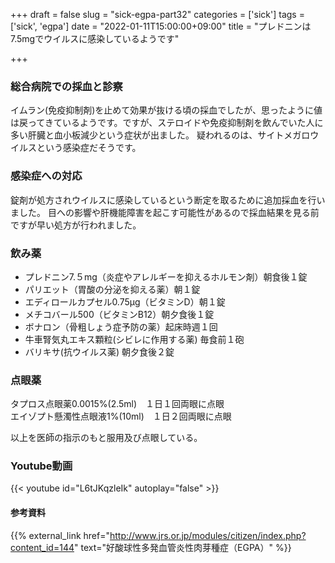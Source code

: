 +++
draft = false
slug = "sick-egpa-part32"
categories = ['sick']
tags = ['sick', 'egpa']
date = "2022-01-11T15:00:00+09:00"
title = "プレドニンは7.5mgでウイルスに感染しているようです"

+++

### 総合病院での採血と診察
イムラン(免疫抑制剤)を止めて効果が抜ける頃の採血でしたが、思ったように値は戻ってきているようです。ですが、ステロイドや免疫抑制剤を飲んでいた人に多い肝臓と血小板減少という症状が出ました。
疑われるのは、サイトメガロウイルスという感染症だそうです。

<!--more-->

### 感染症への対応
錠剤が処方されウイルスに感染しているという断定を取るために追加採血を行いました。
目への影響や肝機能障害を起こす可能性があるので採血結果を見る前ですが早い処方が行われました。

### 飲み薬
- プレドニン7.５mg（炎症やアレルギーを抑えるホルモン剤）朝食後１錠   
- パリエット（胃酸の分泌を抑える薬）朝１錠  
- エディロールカプセル0.75μg（ビタミンD）朝１錠
- メチコバール500（ビタミンB12）朝夕食後１錠  
- ボナロン（骨粗しょう症予防の薬）起床時週１回  
- 牛車腎気丸エキス顆粒(シビレに作用する薬) 毎食前１砲
- バリキサ(抗ウイルス薬) 朝夕食後２錠

### 点眼薬
タプロス点眼薬0.0015%(2.5ml)　１日１回両眼に点眼  
エイゾプト懸濁性点眼液1%(10ml)　１日２回両眼に点眼

以上を医師の指示のもと服用及び点眼している。

### Youtube動画

{{< youtube id="L6tJKqzleIk" autoplay="false" >}}

#### 参考資料

{{% external_link href="http://www.jrs.or.jp/modules/citizen/index.php?content_id=144" text="好酸球性多発血管炎性肉芽種症（EGPA）" %}}
